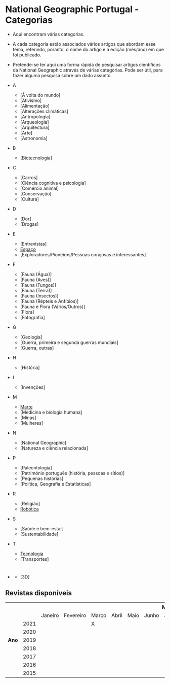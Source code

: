 # National Geographic Portugal - Categorias
* Aqui encontram várias categorias. 
* A cada categoria estão associados vários artigos que abordam esse tema, referindo, poranto, o nome do artigo e a edição (mês/ano) em que foi publicado. 
* Pretende-se ter aqui uma forma rápida de pesquisar artigos científicos da National Geographic através de várias categorias. Pode ser útil, para fazer alguma pesquisa sobre um dado assunto. 

* A
  * [À volta do mundo]
  * [Ativismo]
  * [Alimentação]
  * [Alterações climáticas]
  * [Antropologia]
  * [Arqueologia]
  * [Arquitectura]
  * [Arte]
  * [Astronomia]
  
* B
  * [Biotecnologia]

* C
  * [Carros] 
  * [Ciência cognitiva e psicologia] 
  * [Comércio animal]
  * [Conservação]
  * [Cultura]

* D 
  * [Dor]
  * [Drogas]

* E 
  * [Entrevistas]
  * [Espaço](espaço.md)
  * [Exploradores/Pioneiros/Pessoas corajosas e interessantes]

* F
  * [Fauna (Água)]
  * [Fauna (Aves)]
  * [Fauna (Fungos)]
  * [Fauna (Terra)]
  * [Fauna (Insectos)]
  * [Fauna (Répteis e Anfíbios)]
  * [Fauna e Flora (Vários/Outros)]
  * [Flora]
  * [Fotografia]

* G
  * [Geologia]
  * [Guerra, primeira e segunda guerras mundiais]
  * [Guerra, outras]

* H
  * [História]

* I
  * [Invenções]

* M
  * [Marte](marte.md)
  * [Medicina e biologia humana]
  * [Minas]
  * [Mulheres]

* N
  * [National Geographic]
  * [Natureza e ciência relacionada]

* P
  * [Paleontologia]
  * [Património português (história, pessoas e sítios)]
  * [Pequenas histórias]
  * [Política, Geografia e Estatísticas]

* R
  * [Religião]
  * [Robótica](robótica.md)

* S
  * [Saúde e bem-estar]
  * [Sustentabilidade]

* T
  * [Tecnologia](tecnologia.md)
  * [Transportes]

* #
  * [3D]

## Revistas disponíveis

<table>
    <tr>
        <th rowspan="10">Ano</th>
        <th colspan="13">Mês</th>
    </tr>
    <tr>
        <td></td>
        <td>Janeiro</td>
        <td>Fevereiro</td>
        <td>Março</td>
        <td>Abril</td>
        <td>Maio</td>
        <td>Junho</td>
        <td>Julho</td>
        <td>Agosto</td>
        <td>Setembro</td>
        <td>Outubro</td>
        <td>Novembro</td>
        <td>Dezembro</td>
    </tr>
    <tr>
        <td>2021</td>
        <td></td>
        <td></td>
        <td><a href="">X</a></td>
        <td></td>
        <td></td>
        <td></td>
        <td></td>
        <td></td>
        <td></td>
        <td></td>
        <td></td>
        <td></td>
    </tr>
    <tr>
        <td>2020</td>
    </tr>
    <tr>
        <td>2019</td>
    </tr>
    <tr>
        <td>2018</td>
    </tr>
    <tr>
        <td>2017</td>
    </tr>
    <tr>
        <td>2016</td>
    </tr>
    <tr>
        <td>2015</td>
    </tr>
</table>